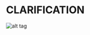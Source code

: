# CLARIFICATION

![alt tag](https://cloud.githubusercontent.com/assets/12836020/8141484/92f2b068-115f-11e5-838a-7c87e9e7515c.jpg)
